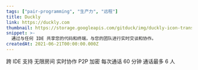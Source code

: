 ```yaml
---
tags: ["pair-programming", "生产力", "远程"]
title: Duckly
link: https://duckly.com
thumbnail: https://storage.googleapis.com/gitduck/img/duckly-icon-transparent.png
snippet: >-
  通过与任何 IDE 共享您的代码和终端，与您的团队进行实时交谈和协作。
createdAt: 2021-06-21T00:00:00.000Z
---
```

跨 IDE 支持
无限房间
实时协作
P2P 加密
每次通话 60 分钟
通话最多 6 人